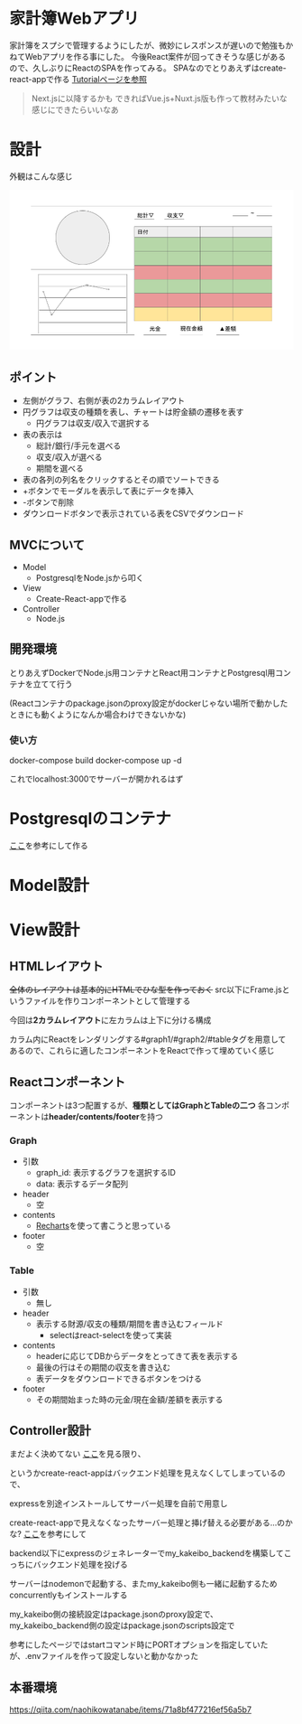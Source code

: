 # 家計簿Webアプリ
家計簿をスプシで管理するようにしたが、微妙にレスポンスが遅いので勉強もかねてWebアプリを作る事にした。
今後React案件が回ってきそうな感じがあるので、久しぶりにReactのSPAを作ってみる。
SPAなのでとりあえずはcreate-react-appで作る
[Tutorialページを参照](https://ja.reactjs.org/docs/create-a-new-react-app.html#nextjs)
> Next.jsに以降するかも
できればVue.js+Nuxt.js版も作って教材みたいな感じにできたらいいなあ

# 設計
外観はこんな感じ

![外観](./readme_img/outline.png)

## ポイント
- 左側がグラフ、右側が表の2カラムレイアウト
- 円グラフは収支の種類を表し、チャートは貯金額の遷移を表す
  - 円グラフは収支/収入で選択する
- 表の表示は
  - 総計/銀行/手元を選べる
  - 収支/収入が選べる
  - 期間を選べる
- 表の各列の列名をクリックするとその順でソートできる
- +ボタンでモーダルを表示して表にデータを挿入
- -ボタンで削除
- ダウンロードボタンで表示されている表をCSVでダウンロード
  
## MVCについて
- Model
  - PostgresqlをNode.jsから叩く
- View
  - Create-React-appで作る
- Controller
  - Node.js

## 開発環境
とりあえずDockerでNode.js用コンテナとReact用コンテナとPostgresql用コンテナを立てて行う

(Reactコンテナのpackage.jsonのproxy設定がdockerじゃない場所で動かしたときにも動くようになんか場合わけできないかな)
### 使い方
docker-compose build
docker-compose up -d

これでlocalhost:3000でサーバーが開かれるはず
# Postgresqlのコンテナ
[ここ](https://qiita.com/honda28/items/fcfb7ce2786d72d98e46)を参考にして作る


# Model設計
# View設計
## HTMLレイアウト
~~全体のレイアウトは基本的にHTMLでひな型を作っておく~~
src以下にFrame.jsというファイルを作りコンポーネントとして管理する

今回は**2カラムレイアウト**に左カラムは上下に分ける構成

カラム内にReactをレンダリングする#graph1/#graph2/#tableタグを用意してあるので、これらに適したコンポーネントをReactで作って埋めていく感じ

## Reactコンポーネント
コンポーネントは3つ配置するが、**種類としてはGraphとTableの二つ**
各コンポーネントは**header/contents/footer**を持つ
### Graph
- 引数
  - graph_id: 表示するグラフを選択するID
  - data: 表示するデータ配列
- header
  - 空
- contents 
  - [Recharts](https://recharts.org/en-US/)を使って書こうと思っている
- footer
  - 空
### Table
- 引数
  - 無し
- header
  - 表示する財源/収支の種類/期間を書き込むフィールド
    - selectはreact-selectを使って実装
- contents
  - headerに応じてDBからデータをとってきて表を表示する
  - 最後の行はその期間の収支を書き込む
  - 表データをダウンロードできるボタンをつける
- footer
  - その期間始まった時の元金/現在金額/差額を表示する

## Controller設計
まだよく決めてない
[ここ](https://dev.to/loujaybee/using-create-react-app-with-express)を見る限り、

というかcreate-react-appはバックエンド処理を見えなくしてしまっているので、

expressを別途インストールしてサーバー処理を自前で用意し

create-react-appで見えなくなったサーバー処理と挿げ替える必要がある...のかな?
[ここ](https://qiita.com/fe_js_engineer/items/b052918f64b2df554d0f)を参考にして

backend以下にexpressのジェネレーターでmy_kakeibo_backendを構築してこっちにバックエンド処理を投げる

サーバーはnodemonで起動する、またmy_kakeibo側も一緒に起動するためconcurrentlyもインストールする

my_kakeibo側の接続設定はpackage.jsonのproxy設定で、my_kakeibo_backend側の設定はpackage.jsonのscripts設定で

参考にしたページではstartコマンド時にPORTオプションを指定していたが、.envファイルを作って設定しないと動かなかった

## 本番環境
https://qiita.com/naohikowatanabe/items/71a8bf477216ef56a5b7